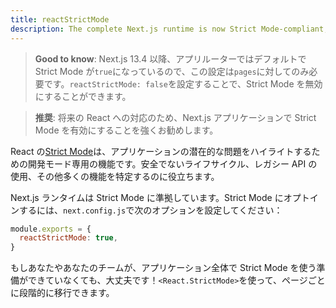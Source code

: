 ```yaml
---
title: reactStrictMode
description: The complete Next.js runtime is now Strict Mode-compliant, learn how to opt-in
---
```


> **Good to know**: Next.js 13.4 以降、アプリルーターではデフォルトで Strict Mode が`true`になっているので、この設定は`pages`に対してのみ必要です。`reactStrictMode: false`を設定することで、Strict Mode を無効にすることができます。

> **推奨**: 将来の React への対応のため、Next.js アプリケーションで Strict Mode を有効にすることを強くお勧めします。

React の[Strict Mode](https://ja.react.dev/reference/react/StrictMode)は、アプリケーションの潜在的な問題をハイライトするための開発モード専用の機能です。安全でないライフサイクル、レガシー API の使用、その他多くの機能を特定するのに役立ちます。

Next.js ランタイムは Strict Mode に準拠しています。Strict Mode にオプトインするには、`next.config.js`で次のオプションを設定してください：

```js title="next.config.js"
module.exports = {
  reactStrictMode: true,
}
```

もしあなたやあなたのチームが、アプリケーション全体で Strict Mode を使う準備ができていなくても、大丈夫です！`<React.StrictMode>`を使って、ページごとに段階的に移行できます。
